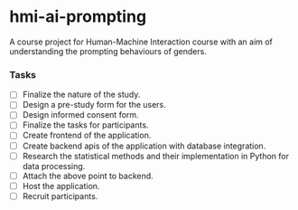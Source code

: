 # hmi-ai-prompting
A course project for Human-Machine Interaction course with an aim of understanding the prompting behaviours of genders.

### Tasks
- [ ] Finalize the nature of the study.
- [ ] Design a pre-study form for the users.
- [ ] Design informed consent form.
- [ ] Finalize the tasks for participants.
- [ ] Create frontend of the application.
- [ ] Create backend apis of the application with database integration.
- [ ] Research the statistical methods and their implementation in Python for data processing.
- [ ] Attach the above point to backend.
- [ ] Host the application.
- [ ] Recruit participants.
